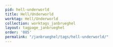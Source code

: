 ```yaml
---
pid: hell-underworld
title: Hell/Underworld
worktag: Hell/Underworld
collection: worktags_janbrueghel
layout: tagpage_janbrueghel
order: '085'
permalink: "/janbrueghel/tags/hell-underworld/"
---
```

